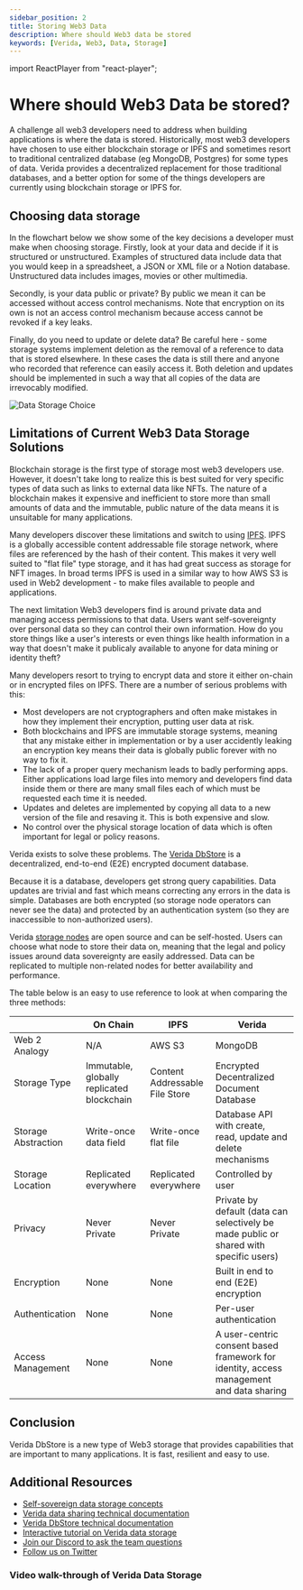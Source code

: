 ```yaml
---
sidebar_position: 2
title: Storing Web3 Data
description: Where should Web3 data be stored
keywords: [Verida, Web3, Data, Storage]
---
```


import ReactPlayer from "react-player";

# Where should Web3 Data be stored?

A challenge all web3 developers need to address when building applications is where the data is stored.
Historically, most web3 developers have chosen to use either blockchain storage or IPFS and sometimes resort to traditional centralized database (eg MongoDB, Postgres) for some types of data. Verida provides a decentralized replacement for those traditional databases, and a better option for some of the things developers are currently using blockchain storage or IPFS for.

## Choosing data storage

In the flowchart below we show some of the key decisions a developer must make when choosing storage.
Firstly, look at your data and decide if it is structured or unstructured. Examples of structured data include data that you would keep in a spreadsheet, a JSON or XML file or a Notion database. Unstructured data includes images, movies or other multimedia.

Secondly, is your data public or private? By public we mean it can be accessed without access control mechanisms. Note that encryption on its own is not an access control mechanism because access cannot be revoked if a key leaks.

Finally, do you need to update or delete data? Be careful here - some storage systems implement deletion as the removal of a reference to data that is stored elsewhere. In these cases the data is still there and anyone who recorded that reference can easily access it. Both deletion and updates should be implemented in such a way that all copies of the data are irrevocably modified.

![Data Storage Choice](/img/storage-choice-flowchart.png)

## Limitations of Current Web3 Data Storage Solutions

Blockchain storage is the first type of storage most web3 developers use. However, it doesn't take long to realize this is best suited for very specific types of data such as links to external data like NFTs. The nature of a blockchain makes it expensive and inefficient to store more than small amounts of data and the immutable, public nature of the data means it is unsuitable for many applications.

Many developers discover these limitations and switch to using [IPFS](https://ipfs.io/). IPFS is a globally accessible content addressable file storage network, where files are referenced by the hash of their content. This makes it very well suited to "flat file" type storage, and it has had great success as storage for NFT images. In broad terms IPFS is used in a similar way to how AWS S3 is used in Web2 development - to make files available to people and applications.

The next limitation Web3 developers find is around private data and managing access permissions to that data. Users want self-sovereignty over personal data so they can control their own information. How do you store things like a user's interests or even things like health information in a way that doesn't make it publicaly available to anyone for data mining or identity theft?

Many developers resort to trying to encrypt data and store it either on-chain or in encrypted files on IPFS. There are a number of serious problems with this:

- Most developers are not cryptographers and often make mistakes in how they implement their encryption, putting user data at risk.
- Both blockchains and IPFS are immutable storage systems, meaning that any mistake either in implementation or by a user accidently leaking an encryption key means their data is globally public forever with no way to fix it.
- The lack of a proper query mechanism leads to badly performing apps. Either applications load large files into memory and developers find data inside them or there are many small files each of which must be requested each time it is needed.
- Updates and deletes are implemented by copying all data to a new version of the file and resaving it. This is both expensive and slow.
- No control over the physical storage location of data which is often important for legal or policy reasons.

Verida exists to solve these problems. The [Verida DbStore](https://github.com/verida/documentation/blob/feature/where-to-store-web3-data/docs/concepts/data-storage) is a decentralized, end-to-end (E2E) encrypted document database.

Because it is a database, developers get strong query capabilities. Data updates are trivial and fast which means correcting any errors in the data is simple. Databases are both encrypted (so storage node operators can never see the data) and protected by an authentication system (so they are inaccessible to non-authorized users).

Verida [storage nodes](https://github.com/verida/documentation/blob/feature/where-to-store-web3-data/docs/network/storage-node) are open source and can be self-hosted. Users can choose what node to store their data on, meaning that the legal and policy issues around data sovereignty are easily addressed. Data can be replicated to multiple non-related nodes for better availability and performance.

The table below is an easy to use reference to look at when comparing the three methods:

<table className="web3-compare-table">
<thead>
    <tr>
        <th></th>
        <th>On Chain</th>
        <th>IPFS</th>
        <th>Verida</th>
    </tr>
</thead>
<tbody>
    <tr>
        <td>Web 2 Analogy</td>
        <td>N/A</td>
        <td>AWS S3</td>
        <td>MongoDB</td>
    </tr>
    <tr>
        <td>Storage Type</td>
        <td>Immutable, globally replicated blockchain</td>
        <td>Content Addressable File Store</td>
        <td>Encrypted Decentralized Document Database</td>
    </tr>
    <tr>
        <td>Storage Abstraction</td>
        <td>Write-once data field</td>
        <td>Write-once flat file</td>
        <td>Database API with create, read, update and delete mechanisms</td>
    </tr>
    <tr>
        <td>Storage Location</td>
        <td>Replicated everywhere</td>
        <td>Replicated everywhere</td>
        <td>Controlled by user</td>
    </tr>
    <tr>
        <td>Privacy</td>
        <td>Never Private</td>
        <td>Never Private</td>
        <td>Private by default (data can selectively be made public or shared with specific users)</td>
    </tr>
    <tr>
        <td>Encryption</td>
        <td>None</td>
        <td>None</td>
        <td>Built in end to end (E2E) encryption</td>
    </tr>
    <tr>
        <td>Authentication</td>
        <td>None</td>
        <td>None</td>
        <td>Per-user authentication</td>
    </tr>
    <tr>
        <td>Access Management</td>
        <td>None</td>
        <td>None</td>
        <td>A user-centric consent based framework for identity, access management and data sharing</td>
    </tr>

</tbody>

</table>

## Conclusion

Verida DbStore is a new type of Web3 storage that provides capabilities that are important to many applications.
It is fast, resilient and easy to use.

## Additional Resources

- [Self-sovereign data storage concepts](https://developers.verida.io/docs/concepts/data-storage)
- [Verida data sharing technical documentation](https://developers.verida.io/docs/concepts/data-sharing)
- [Verida DbStore technical documentation](https://developers.verida.io/docs/network/storage-node)
- [Interactive tutorial on Verida data storage](https://developers.verida.io/docs/tutorial/databases)
- [Join our Discord to ask the team questions](https://discord.verida.io)
- [Follow us on Twitter](https://twitter.com/Verida_io)

### Video walk-through of Verida Data Storage

<ReactPlayer
	light='/img/data_storage_title_screen.png'
	controls={true}
	playing={false}
	loop={false}
	volume={1}
	muted={false}
	url='https://www.youtube.com/watch?v=jmWtvvkk4WE'
/>
